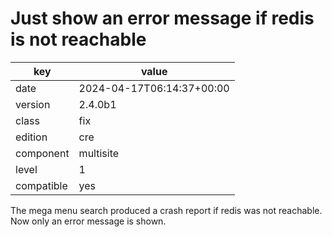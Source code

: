 [//]: # (werk v2)
# Just show an error message if redis is not reachable

key        | value
---------- | ---
date       | 2024-04-17T06:14:37+00:00
version    | 2.4.0b1
class      | fix
edition    | cre
component  | multisite
level      | 1
compatible | yes

The mega menu search produced a crash report if redis was not reachable.
Now only an error message is shown.
